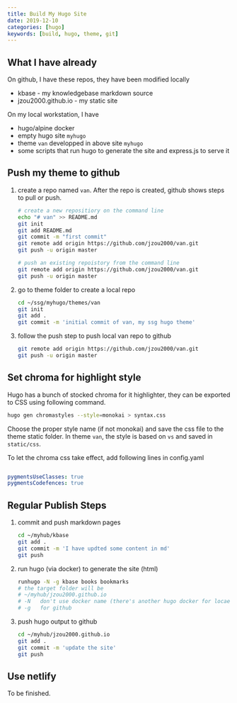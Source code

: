 ```yaml
---
title: Build My Hugo Site
date: 2019-12-10
categories: [hugo]
keywords: [build, hugo, theme, git]
---
```


## What I have already

On github, I have these repos, they have been modified locally

* kbase - my knowledgebase markdown source
* jzou2000.github.io - my static site

On my local workstation, I have

* hugo/alpine docker
* empty hugo site ``myhugo``
* theme ``van`` developped in above site ``myhugo``
* some scripts that run hugo to generate the site and express.js to serve it

## Push my theme to github

1. create a repo named ``van``. After the repo is created, github shows
   steps to pull or push.
   ```bash
   # create a new repositiory on the command line
   echo "# van" >> README.md
   git init
   git add README.md
   git commit -m "first commit"
   git remote add origin https://github.com/jzou2000/van.git
   git push -u origin master
   ```
   ```bash
   # push an existing repoistory from the command line
   git remote add origin https://github.com/jzou2000/van.git
   git push -u origin master
   ```
1. go to theme folder to create a local repo
   ```bash
   cd ~/ssg/myhugo/themes/van
   git init
   git add .
   git commit -m 'initial commit of van, my ssg hugo theme'
   ```
1. follow the push step to push local van repo to github
   ```bash
   git remote add origin https://github.com/jzou2000/van.git
   git push -u origin master
   ```

## Set chroma for highlight style

Hugo has a bunch of stocked chroma for it highlighter, they can be exported
to CSS using following command.

```sh
hugo gen chromastyles --style=monokai > syntax.css
```

Choose the proper style name (if not monokai) and save the css file to the theme static folder. In theme ``van``, the style is based on ``vs`` and saved in ``static/css``.

To let the chroma css take effect, add following lines in config.yaml

```yaml

pygmentsUseClasses: true
pygmentsCodefences: true

```



## Regular Publish Steps

1. commit and push markdown pages
   ```bash
   cd ~/myhub/kbase
   git add .
   git commit -m 'I have updted some content in md'
   git push
   ```
1. run hugo (via docker) to generate the site (html)
   ```bash
   runhugo -N -g kbase books bookmarks
   # the target folder will be
   # ~/myhub/jzou2000.github.io
   # -N   don't use docker name (there's another hugo docker for locaer webs)
   # -g   for github
   ```
1. push hugo output to github
   ```bash
   cd ~/myhub/jzou2000.github.io
   git add .
   git commit -m 'update the site'
   git push
   ```

## Use netlify

To be finished.
